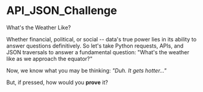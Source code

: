 # API_JSON_Challenge
What's the Weather Like?

Whether financial, political, or social -- data's true power lies in its ability to answer questions definitively. So let's take Python requests, APIs, and JSON traversals to answer a fundamental question: "What's the weather like as we approach the equator?"

Now, we know what you may be thinking: _"Duh. It gets hotter..."_

But, if pressed, how would you **prove** it?
